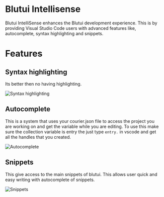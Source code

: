 # Blutui Intellisense

Blutui IntelliSense enhances the Blutui development experience.
This is by providing Visual Studio Code users with advanced features like, autocomplete, syntax highlighting and snippets.

# Features

## Syntax highlighting

Its better then no having highlighting.

![Syntax highlighting](https://cdn.blutui.com/uploads/assets/Intellisense/syntax-highlighting.png 'Syntax highlighting')

## Autocomplete

This is a system that uses your courier.json file to access the project you are working on and get the variable while you are editing.
To use this make sure the collection variable is entry the just type `entry.` in vscode and get all the handles that you created.

![Autocomplete](https://cdn.blutui.com/uploads/assets/Intellisense/varible-getting.png 'Autocomplete')

## Snippets

This give access to the main snippets of blutui. This allows user quick and easy writing with autocomplete of snippets.

![Snippets](https://cdn.blutui.com/uploads/assets/Intellisense/autocomplete.png 'Snippets')
